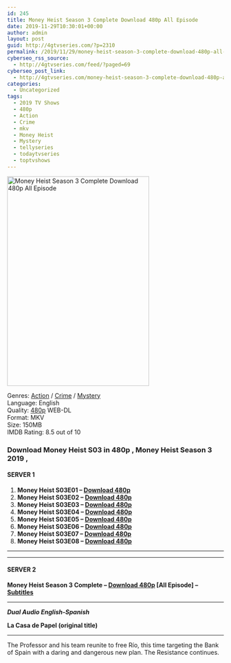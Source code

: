```yaml
---
id: 245
title: Money Heist Season 3 Complete Download 480p All Episode
date: 2019-11-29T10:30:01+00:00
author: admin
layout: post
guid: http://4gtvseries.com/?p=2310
permalink: /2019/11/29/money-heist-season-3-complete-download-480p-all-episode/
cyberseo_rss_source:
  - http://4gtvseries.com/feed/?paged=69
cyberseo_post_link:
  - http://4gtvseries.com/money-heist-season-3-complete-download-480p-all-episode/
categories:
  - Uncategorized
tags:
  - 2019 TV Shows
  - 480p
  - Action
  - Crime
  - mkv
  - Money Heist
  - Mystery
  - tellyseries
  - todaytvseries
  - toptvshows
---
```

<img loading="lazy" class="aligncenter" src="https://3.bp.blogspot.com/-mQ15ZzFQD1Y/XeDys6hpo2I/AAAAAAAAAVc/clFDE9b36EId6jtGxQq9C1rXRXvqdydVACK4BGAYYCw/s1600/Money%2BHeist%2BSeason%2B3.jpg" alt="Money Heist Season 3 Complete Download 480p All Episode" width="330" height="488" />

Genres: <a href="http://4gtvseries.com/tag/action/" data-wpel-link="internal">Action</a> / <a href="http://4gtvseries.com/tag/crime/" data-wpel-link="internal">Crime</a> / <a href="http://4gtvseries.com/tag/mystery/" data-wpel-link="internal">Mystery</a>  
Language: English  
Quality:&nbsp;<a href="http://4gtvseries.com/tag/480p/" data-wpel-link="internal">480p</a> WEB-DL  
Format: MKV  
Size: 150MB  
IMDB Rating: 8.5 out of 10

### **Download Money Heist S03 in 480p , Money Heist Season 3 2019 ,&nbsp;**

#### <span><strong>SERVER 1</strong></span>

  1. **Money Heist S03E01 – <a href="http://slink.dl480p.xyz/2bmegPBJ" data-wpel-link="external" target="_blank" rel="nofollow external noopener noreferrer" class="wpel-icon-left"><i class="wpel-icon fa fa-download" aria-hidden="true"></i>Download 480p</a>**
  2. **Money Heist S03E02 – <a href="http://slink.dl480p.xyz/b1iWjQ" data-wpel-link="external" target="_blank" rel="nofollow external noopener noreferrer" class="wpel-icon-left"><i class="wpel-icon fa fa-download" aria-hidden="true"></i>Download 480p</a>**
  3. **Money Heist S03E03 – <a href="http://slink.dl480p.xyz/LCvCnR" data-wpel-link="external" target="_blank" rel="nofollow external noopener noreferrer" class="wpel-icon-left"><i class="wpel-icon fa fa-download" aria-hidden="true"></i>Download 480p</a>**
  4. **Money Heist S03E04 – <a href="http://slink.dl480p.xyz/O5rZJ" data-wpel-link="external" target="_blank" rel="nofollow external noopener noreferrer" class="wpel-icon-left"><i class="wpel-icon fa fa-download" aria-hidden="true"></i>Download 480p</a>**
  5. **Money Heist S03E05 – <a href="http://slink.dl480p.xyz/JRdf" data-wpel-link="external" target="_blank" rel="nofollow external noopener noreferrer" class="wpel-icon-left"><i class="wpel-icon fa fa-download" aria-hidden="true"></i>Download 480p</a>**
  6. **Money Heist S03E06 – <a href="http://slink.dl480p.xyz/1bLaBPrv" data-wpel-link="external" target="_blank" rel="nofollow external noopener noreferrer" class="wpel-icon-left"><i class="wpel-icon fa fa-download" aria-hidden="true"></i>Download 480p</a>**
  7. **Money Heist S03E07 – <a href="http://slink.dl480p.xyz/dSQgO" data-wpel-link="external" target="_blank" rel="nofollow external noopener noreferrer" class="wpel-icon-left"><i class="wpel-icon fa fa-download" aria-hidden="true"></i>Download 480p</a>**
  8. **Money Heist S03E08 – <a href="http://slink.dl480p.xyz/GgrFa" data-wpel-link="external" target="_blank" rel="nofollow external noopener noreferrer" class="wpel-icon-left"><i class="wpel-icon fa fa-download" aria-hidden="true"></i>Download 480p</a>**

* * *

* * *

#### <span><strong>SERVER 2</strong></span>

**Money Heist Season 3 Complete – <a href="http://dl480p.xyz/2323/" data-wpel-link="external" target="_blank" rel="nofollow external noopener noreferrer" class="wpel-icon-left"><i class="wpel-icon fa fa-download" aria-hidden="true"></i>Download 480p</a> [All Episode] – <a href="https://subscene.com/subtitles/la-casa-de-papel-third-season" data-wpel-link="external" target="_blank" rel="nofollow external noopener noreferrer" class="wpel-icon-left"><i class="wpel-icon fa fa-download" aria-hidden="true"></i>Subtitles</a>**

* * *

<span><em><strong>Dual Audio English-Spanish</strong></em></span>

<span><strong>La Casa de Papel (original title)</strong></span>

* * *

The Professor and his team reunite to free Río, this time targeting the Bank of Spain with a daring and dangerous new plan. The Resistance continues.

<div align="center">
</div>